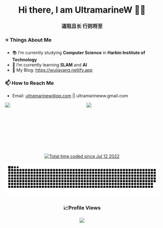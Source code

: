 <h1 align="center">Hi there, I am UltramarineW 👨‍💻</h1>
<h3 align="center">道阻且长 行则将至</h3>


### :star: Things About Me
- 📚 I’m currently studying **Computer Science** in **Harbin Institute of Technology**
- 🌱 I’m currently learning **SLAM** and **AI**
- 📒 My Blog: https://wujiayang.netlify.app

### 📫 How to Reach Me
- Email: ultramarinew@qq.com || ultramarineww.gmail.com

<img width="48%" align="left" src="https://github-readme-stats.vercel.app/api?username=UltramarineW&show_icons=true&hide_border=false" />
<img width="47%" align="right" src="https://github-readme-stats.vercel.app/api/wakatime?username=@UltramarineW&v=2&hide_border=false" />



<br>
<br><br>
<br><br>
<br><br>
<br>
<br>

<p align="center">
  <a href="https://wakatime.com/@a44515da-e0d1-408a-b5c1-18be52fa4bdf"><img src="https://wakatime.com/badge/user/a44515da-e0d1-408a-b5c1-18be52fa4bdf.svg" alt="Total     time coded since Jul 12 2022" /></a>
</p>

<p align="center">
  <img src="https://github.com/UltramarineW/UltramarineW/raw/output/github-contribution-grid-snake.svg" />
</p>

<h3 align="center">📈Profile Views</h3>
<p align="center">
  <img src="https://profile-counter.glitch.me/UltramarineW/count.svg" />
</p>

